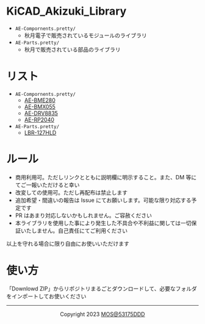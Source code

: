 # KiCAD_Akizuki_Library

- `AE-Compornents.pretty/`
  - 秋月電子で販売されているモジュールのライブラリ
- `AE-Parts.pretty/`
  - 秋月で販売されている部品のライブラリ
 
# リスト

- `AE-Compornents.pretty/`
  - [AE-BME280](https://akizukidenshi.com/catalog/g/gK-09421/)
  - [AE-BMX055](https://akizukidenshi.com/catalog/g/gK-13010/)
  - [AE-DRV8835](https://akizukidenshi.com/catalog/g/gK-09848/)
  - [AE-RP2040](https://akizukidenshi.com/catalog/g/gK-17542/)
- `AE-Parts.pretty/`
  - [LBR-127HLD](https://akizukidenshi.com/catalog/g/gP-04500/)


# ルール

- 商用利用可。ただしリンクとともに説明欄に明示すること。また、DM 等にてご一報いただけると幸い
- 改変しての使用可。ただし再配布は禁止します
- 追加希望・間違いの報告は Issue にてお願いします。可能な限り対応する予定です
- PR はあまり対応しないかもしれません。ご容赦ください
- 本ライブラリを使用した事により発生した不具合や不利益に関しては一切保証いたしません。自己責任にてご利用ください

以上を守れる場合に限り自由にお使いいただけます

# 使い方

「Downlowd ZIP」からリポジトリまるごとダウンロードして、必要なフォルダをインポートしてお使いください

---

<div align="center">Copyright 2023 <a href="https://twitter.com/53175DDD">MOS@53175DDD</a></div>
